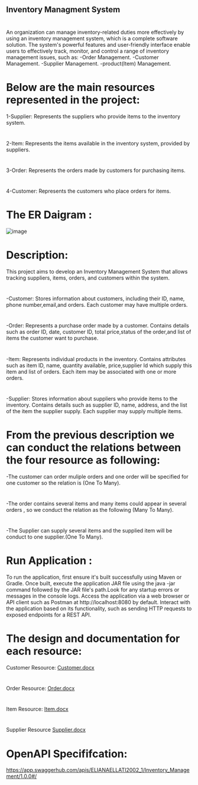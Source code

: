 ## Inventory Managment System
#
An organization can manage inventory-related duties more effectively by using an inventory management system, which is a complete software solution. The system's powerful features and user-friendly interface enable users to effectively track, monitor, and control a range of inventory management issues, such as:
-Order Management.
-Customer Management.
-Supplier Management.
-product(Item) Management.
# Below are the main resources represented in the project:
1-Supplier: Represents the suppliers who provide items to the inventory system.  
#
2-Item: Represents the items available in the inventory system, provided by suppliers.
#
3-Order: Represents the orders made by customers for purchasing items.
#
4-Customer: Represents the customers who place orders for items.

# The ER Daigram :
![image](https://github.com/elianaellati/Inventory_Managment_Systemm/assets/132192886/6c1fe8fe-d262-4f7d-863f-e6f259fe4c32)

# Description:
This project aims to develop an Inventory Management System that allows tracking suppliers, items, orders, and customers within the system.
#
-Customer: Stores information about customers, including their ID, name, phone number,email,and orders. Each customer may have multiple orders.
#
-Order: Represents a purchase order made by a customer. Contains details such as order ID, date, customer ID, total price,status of the order,and list of items the customer want to purchase.
#
-Item: Represents individual products in the inventory. Contains attributes such as item ID, name, quantity available, price,supplier Id which supply this item and list of orders. Each item may be associated with one or more orders.
#
-Supplier: Stores information about suppliers who provide items to the inventory. Contains details such as supplier ID, name, address, and the list of the item the supplier supply. Each supplier may supply 
 multiple items. 
 #
# From the previous description we can conduct the relations between the four resource as following:
-The customer can order muliple orders and one order will be specified for one customer so the relation is (One To Many).
#
-The order contains several items and many items could appear in several orders , so we conduct the relation as the following (Many To Many).
#
-The Supplier can supply several items and the supplied item will be conduct to one supplier.(One To Many).
#
# Run Application :
To run the application, first ensure it's built successfully using Maven or Gradle. Once built, execute the application JAR file using the java -jar command followed by the JAR file's path.Look for any startup errors or messages in the console logs. Access the application via a web browser or API client such as Postman at http://localhost:8080 by default. Interact with the application based on its functionality, such as sending HTTP requests to exposed endpoints for a REST API.
#
# The design and documentation for each resource:
Customer Resource:
[Customer.docx](https://github.com/elianaellati/Inventory_Managment_Systemm/files/14893196/Customer.docx)
#
Order Resource:
[Order.docx](https://github.com/elianaellati/Inventory_Managment_Systemm/files/14893226/Order.docx)
#
Item Resource:
[Item.docx](https://github.com/elianaellati/Inventory_Managment_Systemm/files/14893234/Item.docx)
#
Supplier Resource
[Supplier.docx](https://github.com/elianaellati/Inventory_Managment_Systemm/files/14893238/Supplier.docx)
#
# OpenAPI Specififcation:
https://app.swaggerhub.com/apis/ELIANAELLATI2002_1/Inventory_Management/1.0.0#/



 
